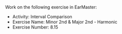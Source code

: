 Work on the following exercise in EarMaster:
- Activity: Interval Comparison
- Exercise Name: Minor 2nd & Major 2nd - Harmonic
- Exercise Number: 8.15
